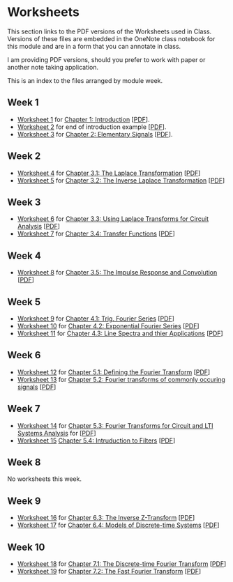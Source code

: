 # Worksheets

This section links to the PDF versions of the Worksheets used in Class. Versions of these files are embedded in the OneNote class notebook for this module and are in a form that you can annotate in class.

I am providing PDF versions, should you prefer to work with paper or another note taking application.

This is an index to the files arranged by module week.

## Week 1

* [Worksheet 1](../introduction/worksheet1) for [Chapter 1: Introduction](../introduction/index) [[PDF](worksheet1.pdf)].
* [Worksheet 2](../introduction/worksheet2) for end of introduction example [[PDF](worksheet2.pdf)].
* [Worksheet 3](../elementary_signals/worksheet3) for [Chapter 2: Elementary Signals](../elementary_signals/index) [[PDF](worksheet2.pdf)].

## Week 2

* [Worksheet 4](../laplace_transform/1/worksheet4) for [Chapter 3.1: The Laplace Transformation](../laplace_transform/1/laplace) [[PDF](worksheet4.pdf)]
* [Worksheet 5](../laplace_transform/2/worksheet5) for [Chapter 3.2: The Inverse Laplace Transformation](../laplace_transform/2/inverse_laplace) [[PDF](worksheet5.pdf)]

## Week 3

* [Worksheet 6](../laplace_transform/3/worksheet6) for [Chapter 3.3: Using Laplace Transforms for Circuit Analysis](../laplace_transform/3/circuit_analysis) [[PDF](worksheet6.pdf)]
* [Worksheet 7](../laplace_transform/4/worksheet7) for [Chapter 3.4: Transfer Functions](../laplace_transform/4/transfer_functions) [[PDF](worksheet7.pdf)]

## Week 4

* [Worksheet 8](../laplace_transform/5/worksheet8) for [Chapter 3.5: The Impulse Response and Convolution](../laplace_transform/5/convolution) [[PDF](worksheet8.pdf)]

## Week 5

* [Worksheet 9](../fourier_series/1/worksheet9) for [Chapter 4.1: Trig. Fourier Series](../fourier_series/1/trig_fseries) [[PDF](worksheet9.pdf)]
* [Worksheet 10](../fourier_series/2/worksheet10) for [Chapter 4.2: Exponential Fourier Series](../fourier_series/2/exp_fs1) [[PDF](worksheet10.pdf)]
* [Worksheet 11](../fourier_series/3/worksheet11) for [Chapter 4.3: Line Spectra and thier Applications](../fourier_series/3/exp_fs2) [[PDF](worksheet11.pdf)]

## Week 6

* [Worksheet 12](../fourier_transform/1/worksheet12) for [Chapter 5.1: Defining the Fourier Transform](../fourier_transform/1/ft1) [[PDF](worksheet12.pdf)]
* [Worksheet 13](../fourier_transform/2/worksheet13) for [Chapter 5.2: Fourier transforms of commonly occuring signals](../fourier_transform/2/ft2) [[PDF](worksheet13.pdf)]

## Week 7

* [Worksheet 14](../fourier_transform/3/worksheet14) for [Chapter 5.3: Fourier Transforms for Circuit and LTI Systems Analysis](../fourier_transform/3/ft3) for [[PDF](worksheet14.pdf)]
* [Worksheet 15](../fourier_transform/4/worksheet15) [Chapter 5.4: Intruduction to Filters](../fourier_transform/4/ft4) [[PDF](worksheet15.pdf)]

## Week 8

No worksheets this week.

## Week 9

* [Worksheet 16](../dt_systems/3/worksheet16) for [Chapter 6.3: The Inverse Z-Transform](../dt_systems/3/i_z_transform) [[PDF](worksheet16.pdf)]
* [Worksheet 17](../dt_systems/4/worksheet13) for [Chapter 6.4: Models of Discrete-time Systems](../dt_systems/4/dt_models) [[PDF](worksheet17.pdf)]

## Week 10

* [Worksheet 18](../dft/1/worksheet18) for [Chapter 7.1: The Discrete-time Fourier Transform](../dft/1/dft) [[PDF](worksheet18.pdf)]
* [Worksheet 19](../dft/2/worksheet19) for [Chapter 7.2: The Fast Fourier Transform](../dft/2/fft) [[PDF](worksheet19.pdf)]
